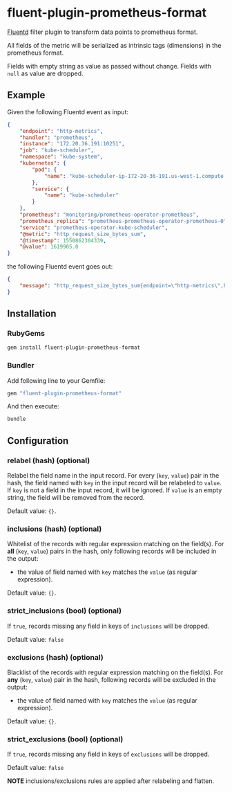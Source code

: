 # fluent-plugin-prometheus-format

[Fluentd](https://fluentd.org/) filter plugin to transform data points to prometheus format.

All fields of the metric will be serialized as intrinsic tags (dimensions) in the prometheus format.

Fields with empty string as value as passed without change. Fields with `null` as value are dropped.

## Example

Given the following Fluentd event as input:

```json
{
    "endpoint": "http-metrics",
    "handler": "prometheus",
    "instance": "172.20.36.191:10251",
    "job": "kube-scheduler",
    "namespace": "kube-system",
    "kubernetes": {
        "pod": {
            "name": "kube-scheduler-ip-172-20-36-191.us-west-1.compute.internal"
        },
        "service": {
            "name": "kube-scheduler"
        }
    },
    "prometheus": "monitoring/prometheus-operator-prometheus",
    "prometheus_replica": "prometheus-prometheus-operator-prometheus-0",
    "service": "prometheus-operator-kube-scheduler",
    "@metric": "http_request_size_bytes_sum",
    "@timestamp": 1550862304339,
    "@value": 1619905.0
}
```

the following Fluentd event goes out:

```json
{
    "message": "http_request_size_bytes_sum{endpoint=\"http-metrics\",handler=\"prometheus\",instance=\"172.20.36.191:10251\",job=\"kube-scheduler\",kubernetes.pod.name=\"kube-scheduler-ip-172-20-36-191.us-west-1.compute.internal\",kubernetes.service.name=\"kube-scheduler\",namespace=\"kube-system\",prometheus=\"monitoring/prometheus-operator-prometheus\",prometheus_replica=\"prometheus-prometheus-operator-prometheus-0\",service=\"prometheus-operator-kube-scheduler\",_origin=\"kubernetes\"} 1619905.0 1550862304339"
}
```

## Installation

### RubyGems

```sh
gem install fluent-plugin-prometheus-format
```

### Bundler

Add following line to your Gemfile:

```ruby
gem "fluent-plugin-prometheus-format"
```

And then execute:

```sh
bundle
```

## Configuration

### relabel (hash) (optional)

Relabel the field name in the input record.
For every (`key`, `value`) pair in the hash, the field named with `key` in the input record will be relabeled to `value`.
If `key` is not a field in the input record, it will be ignored.
If `value` is an empty string, the field will be removed from the record.

Default value: `{}`.

### inclusions (hash) (optional)

Whitelist of the records with regular expression matching on the field(s).
For __all__ (`key`, `value`) pairs in the hash, only following records will be included in the output:

- the value of field named with `key` matches the `value` (as regular expression).

Default value: `{}`.

### strict_inclusions (bool) (optional)

If `true`, records missing any field in keys of `inclusions` will be dropped.

Default value: `false`

### exclusions (hash) (optional)

Blacklist of the records with regular expression matching on the field(s).
For __any__ (`key`, `value`) pair in the hash, following records will be excluded in the output:

- the value of field named with `key` matches the `value` (as regular expression).

Default value: `{}`.

### strict_exclusions (bool) (optional)

If `true`, records missing any field in keys of `exclusions` will be dropped.

Default value: `false`

__NOTE__ inclusions/exclusions rules are applied after relabeling and flatten.
